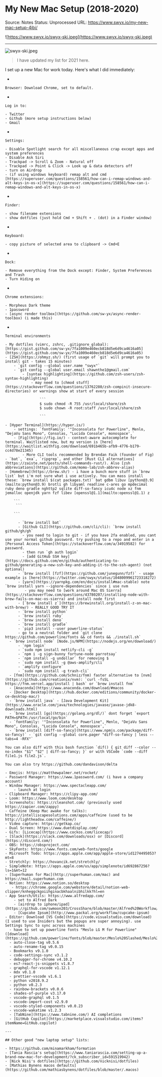 # My New Mac Setup (2018-2020)

Source: Notes
Status: Unprocessed
URL: https://www.swyx.io/my-new-mac-setup-4ibi/

![https://www.swyx.io/swyx-ski.jpeg](https://www.swyx.io/swyx-ski.jpeg)

---

![swyx-ski.jpeg](My%20New%20Mac%20Setup%20(2018-2020)%20314909d764b94813ba029bf11e49fd20/swyx-ski.jpeg)

> I have updated my list for 2021 here.
> 

I set up a new Mac for work today. Here's what I did immediately:

- 
    
    Browser: Download Chrome, set to default.
    
- 
    
    Log in to:
    
    - Twitter
    - Github (more setup instructions below)
    - Gmail
- 
    
    Settings:
    
    - Disable Spotlight search for all miscellaneous crap except apps and system preferences
    - Disable Ask Siri
    - Trackpad -> Scroll & Zoom - Natural off
    - Trackpad -> Point & Click -> Look up & data detectors off
    - turn on Airdrop
    - (if using windows keyboard) remap alt and cmd [https://superuser.com/questions/158561/how-can-i-remap-windows-and-alt-keys-in-os-x](https://superuser.com/questions/158561/how-can-i-remap-windows-and-alt-keys-in-os-x)
- 
    
    Finder:
    
    - show filename extensions
    - show dotfiles (just hold Cmd + Shift + . (dot) in a Finder window)
- 
    
    Keyboard:
    
    - copy picture of selected area to clipboard -> Cmd+E
- 
    
    Dock:
    
    - Remove everything from the Dock except: Finder, System Preferences and Trash
    - Turn Hiding on
- 
    
    Chrome extensions:
    
    - Morpheus Dark theme
    - 1password
    - [async render toolbox](https://github.com/sw-yx/async-render-toolbox) (i made this)
- 
    
    Terminal environments
    
    - My dotfiles (vimrc, zshrc, .gitignore_global): [https://gist.github.com/sw-yx/7fa1009e460ecb818d5e6d9ca4616a05](https://gist.github.com/sw-yx/7fa1009e460ecb818d5e6d9ca4616a05)
    - [ZSH](https://ohmyz.sh/) (first usage of `git` will prompt you to install git - takes 15 minutes)
        - `git config --global user.name "swyx"`
        - `git config --global user.email shawnthe1@gmail.com`
            - [syntax highlighting](https://github.com/zsh-users/zsh-syntax-highlighting)
                - may need to [chmod stuff](https://stackoverflow.com/questions/13762280/zsh-compinit-insecure-directories) or warnings show at start of every session
                    
                    ```
                    $ sudo chmod -R 755 /usr/local/share/zsh
                    $ sudo chown -R root:staff /usr/local/share/zsh
                    
                    ```
                    
    - [Hyper Terminal](https://hyper.is/)
        - settings: `fontFamily: '"Inconsolata for Powerline", Menlo, "DejaVu Sans Mono", Consolas, "Lucida Console", monospace',`
        - [Fig](https://fig.io/) - context-aware autocomplete for terminal. Waitlisted now, but my version is [here](https://waitlist.withfig.com/download/691b465b-afb9-4776-b179-cc4d78e21345)
            - More CLI tools recommended by Brendan Faik (founder of Fig) - `bat`, `exa`, `ripgrep`, and other [Rust CLI alternatives](https://zaiste.net/posts/shell-commands-rust/). Also [zsh abbreviations](https://github.com/momo-lab/zsh-abbrev-alias)
    - [Homebrew](https://brew.sh/) - i have a bunch more stuff in `brew list` but i'm not sure what i use actively. You can mass install these: `brew install $(cat packages.txt)` bat gdbm libuv [python@3.9](mailto:python@3.9) brotli gh libyaml readline c-ares go mpdecimal ruby deno gradle nghttp2 sqlite diff-so-fancy icu4c node xz fnm jemalloc openjdk yarn fzf libev [openssl@1.1](mailto:openssl@1.1) z
        
        ```
         ```
        
        ```
        

```
      - `brew install bat`
      - [Github CLI](https://github.com/cli/cli): `brew install github/gh/gh`
        - you need to login to git - if you have 2fa enabled, you cant use your normal github password. try pushing to a repo and enter in a [Personal Access Token](https://stackoverflow.com/a/34919582) for password.
        - then run `gh auth login`
        - [add GitHub SSH key](https://docs.github.com/en/github/authenticating-to-github/generating-a-new-ssh-key-and-adding-it-to-the-ssh-agent) (not optional)
      - `brew install [fzf](https://github.com/junegunn/fzf)` - usage example is [here](https://twitter.com/swyx/status/1048009961723318272)
      - [yarn](https://yarnpkg.com/en/docs/install#mac-stable) note `brew install yarn --ignore-dependencies` since i use nvm
         - you may need to [work around Mac OS Sierra](https://stackoverflow.com/questions/43780207/installing-node-with-brew-fails-on-mac-os-sierra) and install node first
      - [`brew install z`](https://brewinstall.org/install-z-on-mac-with-brew/) - REALLY GOOD TRY IT
      - `brew install python`
      - `brew install ruby`
      - `brew install deno`
      - `brew install gradle`
      - `pip3 install --user powerline-status`
      - go to a neutral folder and `git clone https://github.com/powerline/fonts && cd fonts && ./install.sh`
  - `brew install node` [Node.js/NPM](https://nodejs.org/en/download/)
      - `npm login`
      - `sudo npm install netlify-cli -g`
      - `npm i -g sign-bunny fortune-node parrotsay`
      - `npm install -g undollar` for removing $
      - `sudo npm install -g @aws-amplify/cli`
      - `amplify configure`
      - `sudo npm install -g trash-cli`
  - [fnm](https://github.com/Schniz/fnm) faster alternative to [nvm](https://github.com/creationix/nvm): `curl -fsSL https://fnm.vercel.app/install | bash` or `brew install fnm`
  - [Anaconda](https://www.anaconda.com/download/#macos
  - [Docker Desktop](https://hub.docker.com/editions/community/docker-ce-desktop-mac/)
  - `brew install java` - [Java Development Kit](https://www.oracle.com/java/technologies/javase/javase-jdk8-downloads.html)
  - `brew install [go](https://golang.org/dl/)` dont forget `export PATH=$PATH:/usr/local/go/bin`
  - `fontFamily: '"Inconsolata for Powerline", Menlo, "DejaVu Sans Mono", Consolas, "Lucida Console", monospace',`
  - `brew install [diff-so-fancy](https://www.npmjs.com/package/diff-so-fancy)` - `git config --global core.pager "diff-so-fancy | less --tabs=4 -RFX"`

You can also diff with this bash function `dif() { git diff --color --no-index "$1" "$2" | diff-so-fancy; }` or with VSCode `code --diff file1.js file2.js`.

You can also try https://github.com/dandavison/delta

- Emojis: https://matthewpalmer.net/rocket/
- Password Manager: https://www.1password.com/ (i have a company account)
- Window Manager: https://www.spectacleapp.com/
    - launch at login
- Clipboard Manager: https://clipy-app.com/
- Loom: https://www.loom.com/desktop
- Screenshots: https://cleanshot.com/ (previously used https://zapier.com/zappy)
- Caffeine (Keep Mac awake for talks): https://intelliscapesolutions.com/apps/caffeine (used to be http://lightheadsw.com/caffeine/)
- Video capture: https://getkap.co/
- Dual Screen: https://www.duetdisplay.com/
- Gifs: [Licecap](https://www.cockos.com/licecap/)
- [Slack](https://slack.com/downloads/osx) or [Discord](https://discord.com/)
- OBS: https://obsproject.com/
- SkyFonts: https://www.fonts.com/web-fonts/google
- Microsoft Todo: https://apps.apple.com/app/apple-store/id1274495053?mt=8
- Stretchly: https://hovancik.net/stretchly/
- SimpleNote: https://apps.apple.com/us/app/simplenote/id692867256?ls=1&mt=12
- [Superhuman for Mac](http://superhuman.com/mac) and https://mail.superhuman.com
- Notion: https://www.notion.so/desktop
   - https://chrome.google.com/webstore/detail/notion-web-clipper/knheggckgoiihginacbkhaalnibhilkk?hl=en
- App Search/Utils: https://www.alfredapp.com/
    - set to Alfred Dark
    - [airdrop to iphone/ipad](https://github.com/swmoon203/CrossShare/blob/master/Alfred%20Workflow/Cross%20Share%20Airdrop.alfredworkflow)
    - [Cupcake Ipsum](http://www.packal.org/workflow/cupcake-ipsum)
- Editor: Download [VS Code](https://code.visualstudio.com/download) (I used to use Insiders but the popups are super annoying). use Settings Sync to sync across machines
  - have to set up powerline fonts "Meslo LG M for Powerline" ([download](https://github.com/powerline/fonts/blob/master/Meslo%20Slashed/Meslo%20LG%20M%20Regular%20for%20Powerline.ttf))
  - auto-close-tag v0.5.6
  - auto-rename-tag v0.0.15
  - Bookmarks v9.1.0
  - code-settings-sync v3.1.2
  - debugger-for-chrome v4.10.2
  - es7-react-js-snippets v1.8.7
  - graphql-for-vscode v1.12.1
  - mdx v0.1.0
  - prettier-vscode v1.6.1
  - python v2018.9.2
  - python v0.2.3
  - rainbow-brackets v0.0.6
  - shades-of-purple v3.17.0
  - vscode-graphql v0.1.5
  - vscode-import-cost v2.9.0
  - vscode-styled-components v0.0.23
  - vscode-wakatime v1.2.3
  - [TabNine](https://www.tabnine.com/) AI completions
  - [GitHub Copilot](https://marketplace.visualstudio.com/items?itemName=GitHub.copilot)

---

## Other good "new laptop setup" lists:

- https://github.com/minamarkham/formation
- [Tania Rascia's setup](https://www.taniarascia.com/setting-up-a-brand-new-mac-for-development/?ck_subscriber_id=591519942)
- [Nick Nisi's dotfiles](https://github.com/nicknisi/dotfiles)
- [Mathias Bynens macos defaults](https://github.com/mathiasbynens/dotfiles/blob/master/.macos)

```